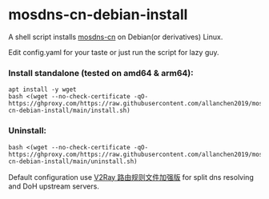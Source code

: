 # mosdns-cn-debian-install
A shell script installs [mosdns-cn](https://github.com/IrineSistiana/mosdns-cn) on Debian(or derivatives) Linux.

Edit config.yaml for your taste or just run the script for lazy guy.

### Install standalone (tested on amd64 & arm64):
```
apt install -y wget
bash <(wget --no-check-certificate -qO- https://ghproxy.com/https://raw.githubusercontent.com/allanchen2019/mosdns-cn-debian-install/main/install.sh)
```


### Uninstall:
```
bash <(wget --no-check-certificate -qO- https://ghproxy.com/https://raw.githubusercontent.com/allanchen2019/mosdns-cn-debian-install/main/uninstall.sh)
```


Default configuration use [V2Ray 路由规则文件加强版](https://github.com/Loyalsoldier/v2ray-rules-dat) for split dns resolving and DoH upstream servers.
